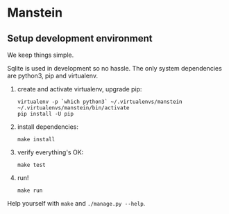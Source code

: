 # Manstein

## Setup development environment

We keep things simple.

Sqlite is used in development so no hassle. The only system dependencies are
python3, pip and virtualenv.

1. create and activate virtualenv, upgrade pip:

    ```
    virtualenv -p `which python3` ~/.virtualenvs/manstein
    ~/.virtualenvs/manstein/bin/activate
    pip install -U pip
    ```
    
2. install dependencies:

    ```
    make install
    ```

3. verify everything's OK:

    ```
    make test
    ```
    
4. run!

    ```
    make run
    ```

Help yourself with `make` and `./manage.py --help`.
